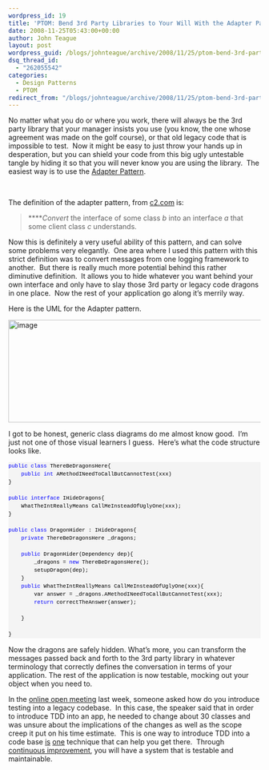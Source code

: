 ```yaml
---
wordpress_id: 19
title: 'PTOM: Bend 3rd Party Libraries to Your Will With the Adapter Pattern'
date: 2008-11-25T05:43:00+00:00
author: John Teague
layout: post
wordpress_guid: /blogs/johnteague/archive/2008/11/25/ptom-bend-3rd-party-libraries-to-your-will-with-the-adapter-pattern.aspx
dsq_thread_id:
  - "262055542"
categories:
  - Design Patterns
  - PTOM
redirect_from: "/blogs/johnteague/archive/2008/11/25/ptom-bend-3rd-party-libraries-to-your-will-with-the-adapter-pattern.aspx/"
---
```

No matter what you do or where you work, there will always be the 3rd party library that your manager insists you use (you know, the one whose agreement was made on the golf course), or that old legacy code that is impossible to test.&nbsp; Now it might be easy to just throw your hands up in desperation, but you can shield your code from this big ugly untestable tangle by hiding it so that you will never know you are using the library.&nbsp; The easiest way is to use the [Adapter Pattern](http://en.wikipedia.org/wiki/Adapter_pattern).

&nbsp;

The definition of the adapter pattern, from [c2.com](http://c2.com/cgi/wiki?AdapterPattern) is: 

> ****_Convert_ the interface of some class _b_ into an interface _a_ that some client class _c_ understands.

Now this is definitely a very useful ability of this pattern, and can solve some problems very elegantly.&nbsp; One area where I used this pattern with this strict definition was to convert messages from one logging framework to another.&nbsp; But there is really much more potential behind this rather diminutive definition.&nbsp; It allows you to hide whatever you want behind your own interface and only have to slay those 3rd party or legacy code dragons in one place.&nbsp; Now the rest of your application go along it&rsquo;s merrily way.

Here is the UML for the Adapter pattern.

[<img style="border-top-width: 0px;border-left-width: 0px;border-bottom-width: 0px;border-right-width: 0px" alt="image" src="//lostechies.com/johnteague/files/2011/03/image_thumb_6C8F7A3F.png" border="0" height="205" width="531" />](//lostechies.com/johnteague/files/2011/03/image_5157213E.png) 

I got to be honest, generic class diagrams do me almost know good.&nbsp; I&rsquo;m just not one of those visual learners I guess.&nbsp; Here&rsquo;s what the code structure looks like.

<div>
  <pre style="border-style: none;margin: 0em;padding: 0px;overflow: visible;font-size: 8pt;width: 100%;color: black;line-height: 12pt;font-family: consolas,'Courier New',courier,monospace;background-color: #f4f4f4"><span style="color: #0000ff">public</span> <span style="color: #0000ff">class</span> ThereBeDragonsHere{<br />    <span style="color: #0000ff">public</span> <span style="color: #0000ff">int</span> AMethodINeedToCallButCannotTest(xxx)<br />}<br /><br /><span style="color: #0000ff">public</span> <span style="color: #0000ff">interface</span> IHideDragons{<br />    WhatTheIntReallyMeans CallMeInsteadOfUglyOne(xxx);<br />}<br /><br /><span style="color: #0000ff">public</span> <span style="color: #0000ff">class</span> DragonHider : IHideDragons{<br />    <span style="color: #0000ff">private</span> ThereBeDragonsHere _dragons;<br />    <br />    <span style="color: #0000ff">public</span> DragonHider(Dependency dep){<br />        _dragons = <span style="color: #0000ff">new</span> ThereBeDragonsHere();<br />        setupDragon(dep);<br />    }<br />    <span style="color: #0000ff">public</span> WhatTheIntReallyMeans CallMeInsteadOfUglyOne(xxx){<br />        var answer = _dragons.AMethodINeedToCallButCannotTest(xxx);<br />        <span style="color: #0000ff">return</span> correctTheAnswer(answer);<br />         <br />    }<br />    <br />}</pre>
</div>

Now the dragons are safely hidden. What&rsquo;s more, you can transform the messages passed back and forth to the 3rd party library in whatever terminology that correctly defines the conversation in terms of your application. The rest of the application is now testable, mocking out your object when you need to.

In the [online open meeting](/blogs/chad_myers/archive/2008/11/21/alt-net-online-open-meeting.aspx) last week, someone asked how do you introduce testing into a legacy codebase.&nbsp; In this case, the speaker said that in order to introduce TDD into an app, he needed to change about 30 classes and was unsure about the implications of the changes as well as the scope creep it put on his time estimate.&nbsp; This is one way to introduce TDD into a code base [is](/blogs/jimmy_bogard/archive/2007/08/31/legacy-code-testing-techniques-subclass-and-override-non-virtual-members.aspx) [one](/blogs/jimmy_bogard/archive/2007/10/19/dependency-breaking-techniques-inline-static-class.aspx) technique that can help you get there.&nbsp; Through [continuous improvement](http://jamesshore.com/Articles/Technology/Continuous%20Design.abstract), you will have a system that is testable and maintainable.